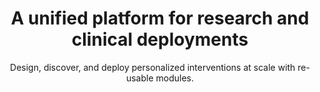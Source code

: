 ---
title: A unified platform for research and clinical deployments
image: images/temp.jpg
bgcolor: "#242F40"
subtitle: Design, discover, and deploy personalized interventions at scale with re-usable modules.
introtitle: Mix and match modules to tailor interventions for desired outcomes
introsubtitle: Way to Health capabilities are built and made available as re-usable modules. 
introtext: Researchers and clinicians have combined these modules in different ways to create innovative interventions rapidly, test them and quickly deploy them fully integrated with their EHR. 
pageurl: platform
contactid: platformcontact

modules:
  introtitle: Build your own intervention quickly
  introsubtitle: Way to Health capabilities are grouped into modules. Configure them to address your specific needs and combine them together to quickly build, test and deploy interventions. Choose your deployment model - pilot, standalone or scaled and EHR integrated.
  module: 
    - module_name: Conversations
      image: images/conversations.gif
      image_caption:
      listing:
        - subtitle: Two-way Texting
          module_name: Conversations
          description: Communication with patients or study participants is key to engaging them. Choose from a variety of communication techniques or combine them tailored to a patient's behavior. Texts can be sent out based on set schedules and / or rules. These configuration rules can be as simple as responding with a personalized "Great job, John" or as complex as evaluating blood pressure values and generating an in-basket message to the physician.
          id: patcomm
        - subtitle: Survey Management
          module_name: Conversations
          description: In cases where more data needs to be collected (demographics, symptoms, etc.), the system offers the ability to create surveys. Create your own survey using the built-in survey creation and deployment tool. These surveys can be sent out to patients based on specific schedules and simple or complex rules. Short surveys can be administrated over text as well. 
          id: patcomm
      is_even: true
      id: patcomm
    - module_name: Remote Monitoring
      image: images/peng/devices.png
      image_caption:
      listing:
        - subtitle: Vitals and Activity Monitoring
          module_name: Remote Monitoring
          description: The platform integrates directly with a number of biomedical devices to capture vitals directly from the patient / participant. The kinds of vitals captured include blood pressure, medication adherence, sleep tracking, weight, blood glucose and many more continue to be added. Additional devices are added quickly on request.
          id: remote
        - subtitle: Patient Reported Outcomes (PRO) Capture
          module_name: Remote Monitoring
          description: The system also allows patients to report their PROs, adverse events (AEs), symptoms and more via structured or unstructured conversations. These can be patient initiated and follow decision trees of your choosing. 
          id: remote
      is_even: false
      id: remote
    - module_name: Randomized Controlled Trials
      image: images/peng/rct.jpg
      image_caption:
      listing:
        - subtitle: Arms & Randomization
          module_name: Randomized Control Trials
          description: Setup multiple arms for studies including a control arm. The platform also offers multiple computerized randomization of participants, including the configurable choices for stratified, blocked, weighted, and adaptive randomization strategies. Ongoing management of participants via a "triage" view is also available out-of-the-box.
          id: rct
        - subtitle: Enrollment & eConsent
          module_name: Randomized Control Trials        
          description: Setup customized enrollment flows to maximize participant uptake. Run virtual trials in any state and manage it all remotely using tools such as intake surveys and eConsenting. Way to Health has been used to support over 150 different studies and the platform, past and current Principal Investigators (PIs) have credibility among the research and funding communities. 
          id: rct
      is_even: true
      id: rct
    - module_name: Program & Survey Libraries
      image: images/duplicate.svg
      image_caption:
      listing:
        - subtitle: Program Library
          module_name: Study Library        
          description: All programs - research studies as well as clinical projects - are available to be built upon. The programs can be copied over in a couple of clicks and then modified as needed. This can accelerate RCT and clinical deployments and reduce launch time from months to days or weeks. 
          id: library
        - subtitle: Survey Library
          module_name: Study Library        
          description: Programs implemented on Way to Health have utilized a number of survey instruments. Some are validated and others have been designed for project specific purposes. All of these are available for rapid re-use and deployment. Data collected from these can be stored in a custom or in our standardized models for easy analysis.
          id: library
      is_even: false
      id: library
    - module_name: Behavioral Science & Economics
      image: images/peng/chibe.png
      image_caption:
      listing:
        - subtitle: Gamification & Social
          module_name: Behavioral Science & Economics
          description: Games and social media are significant drivers of human behavior. The platform allows patients to earn points, level up, use lifelines and more. These features can be combined with peer competition or support.
          id: be
        - subtitle: Financial Incentives
          module_name: Behavioral Science & Economics        
          description: Lotteries, loss and gain framed incentives and much more can be easily applied to activities - steps, weighings, pretty much any data gathered by the platform from any data source. Apply different strategies to different populations and depending on the type of activity.
          id: be                 
      is_even: true
      id: be
    - module_name: Rules Engine
      image: images/peng/rules3.png
      image_caption:
      listing:
        - subtitle: Schedule or event driven
          module_name: Rules Engine
          description: All interventions require recurrence based on a defined period - hours, days, weeks or months or off an event (such as admission). Research studies or clinical deployments both require this to be further tailored by each arm or patient. The platform has been designed to support these use cases and more.
          id: rulesengine
        - subtitle: Alerts & Incidents
          module_name: Rules Engine
          description: To maximize the productivity of staff and providers, the Way To Health platform allows for the creation of incidents or alerts whenever certain exception criteria are met. Configure notifications depending on the users role.
          id: rulesengine
      is_even: false
      id: rulesengine
    - module_name: EHR integration
      image: images/peng/integration.jpg
      image_caption:
      listing:
        - subtitle: Bi-directional Integration
          module_name: EHR integration
          description: It is our belief that EHRs should be the system of record for all patient data. Additionally, any provider action needed should also be done via the EHR. With this in mind, the platform provides bi-directional integration currently with Epic (and additional EHRs on request).
          id: ehr
        - subtitle: Way to Health Inside
          module_name: EHR integration
          description: We offer multiple ways in which we can integrate with the EHR. Via embeds in the EHR itself, HL7 based, API (FHIR, Open.Epic, other) and many more as needed. 
          id: ehr
      is_even: true
      id: ehr
---